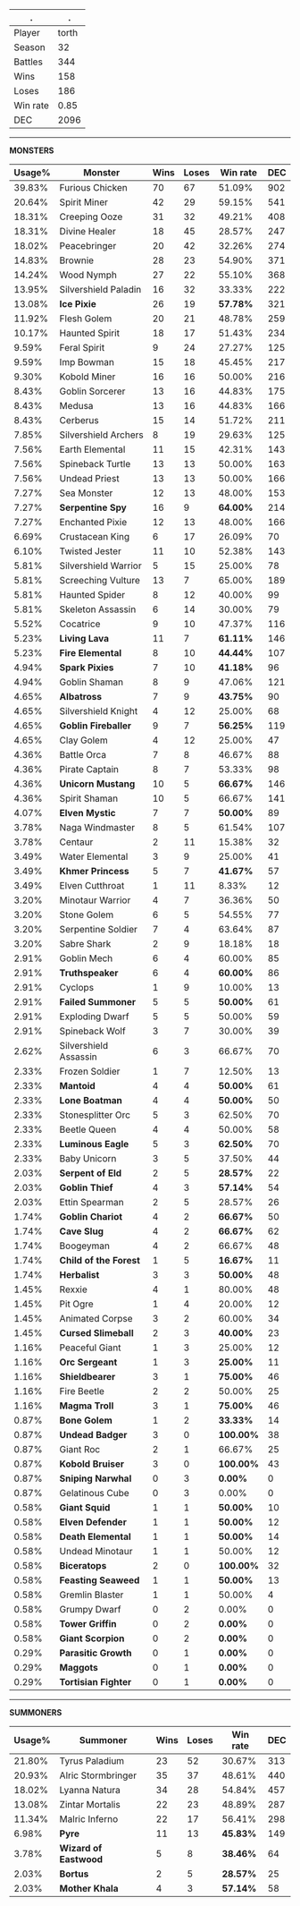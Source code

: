 .|.
|-|-
Player|torth
Season|32
Battles|344
Wins|158
Loses|186
Win rate|0.85
DEC|2096

---
**MONSTERS**

Usage%|Monster|Wins|Loses|Win rate|DEC|
-|-|-|-|-|-|
39.83%|Furious Chicken|70|67|51.09%|902|
20.64%|Spirit Miner|42|29|59.15%|541|
18.31%|Creeping Ooze|31|32|49.21%|408|
18.31%|Divine Healer|18|45|28.57%|247|
18.02%|Peacebringer|20|42|32.26%|274|
14.83%|Brownie|28|23|54.90%|371|
14.24%|Wood Nymph|27|22|55.10%|368|
13.95%|Silvershield Paladin|16|32|33.33%|222|
13.08%|**Ice Pixie**|26|19|**57.78%**|321|
11.92%|Flesh Golem|20|21|48.78%|259|
10.17%|Haunted Spirit|18|17|51.43%|234|
9.59%|Feral Spirit|9|24|27.27%|125|
9.59%|Imp Bowman|15|18|45.45%|217|
9.30%|Kobold Miner|16|16|50.00%|216|
8.43%|Goblin Sorcerer|13|16|44.83%|175|
8.43%|Medusa|13|16|44.83%|166|
8.43%|Cerberus|15|14|51.72%|211|
7.85%|Silvershield Archers|8|19|29.63%|125|
7.56%|Earth Elemental|11|15|42.31%|143|
7.56%|Spineback Turtle|13|13|50.00%|163|
7.56%|Undead Priest|13|13|50.00%|166|
7.27%|Sea Monster|12|13|48.00%|153|
7.27%|**Serpentine Spy**|16|9|**64.00%**|214|
7.27%|Enchanted Pixie|12|13|48.00%|166|
6.69%|Crustacean King|6|17|26.09%|70|
6.10%|Twisted Jester|11|10|52.38%|143|
5.81%|Silvershield Warrior|5|15|25.00%|78|
5.81%|Screeching Vulture|13|7|65.00%|189|
5.81%|Haunted Spider|8|12|40.00%|99|
5.81%|Skeleton Assassin|6|14|30.00%|79|
5.52%|Cocatrice|9|10|47.37%|116|
5.23%|**Living Lava**|11|7|**61.11%**|146|
5.23%|**Fire Elemental**|8|10|**44.44%**|107|
4.94%|**Spark Pixies**|7|10|**41.18%**|96|
4.94%|Goblin Shaman|8|9|47.06%|121|
4.65%|**Albatross**|7|9|**43.75%**|90|
4.65%|Silvershield Knight|4|12|25.00%|68|
4.65%|**Goblin Fireballer**|9|7|**56.25%**|119|
4.65%|Clay Golem|4|12|25.00%|47|
4.36%|Battle Orca|7|8|46.67%|88|
4.36%|Pirate Captain|8|7|53.33%|98|
4.36%|**Unicorn Mustang**|10|5|**66.67%**|146|
4.36%|Spirit Shaman|10|5|66.67%|141|
4.07%|**Elven Mystic**|7|7|**50.00%**|89|
3.78%|Naga Windmaster|8|5|61.54%|107|
3.78%|Centaur|2|11|15.38%|32|
3.49%|Water Elemental|3|9|25.00%|41|
3.49%|**Khmer Princess**|5|7|**41.67%**|57|
3.49%|Elven Cutthroat|1|11|8.33%|12|
3.20%|Minotaur Warrior|4|7|36.36%|50|
3.20%|Stone Golem|6|5|54.55%|77|
3.20%|Serpentine Soldier|7|4|63.64%|87|
3.20%|Sabre Shark|2|9|18.18%|18|
2.91%|Goblin Mech|6|4|60.00%|85|
2.91%|**Truthspeaker**|6|4|**60.00%**|86|
2.91%|Cyclops|1|9|10.00%|13|
2.91%|**Failed Summoner**|5|5|**50.00%**|61|
2.91%|Exploding Dwarf|5|5|50.00%|59|
2.91%|Spineback Wolf|3|7|30.00%|39|
2.62%|Silvershield Assassin|6|3|66.67%|70|
2.33%|Frozen Soldier|1|7|12.50%|13|
2.33%|**Mantoid**|4|4|**50.00%**|61|
2.33%|**Lone Boatman**|4|4|**50.00%**|50|
2.33%|Stonesplitter Orc|5|3|62.50%|70|
2.33%|Beetle Queen|4|4|50.00%|58|
2.33%|**Luminous Eagle**|5|3|**62.50%**|70|
2.33%|Baby Unicorn|3|5|37.50%|44|
2.03%|**Serpent of Eld**|2|5|**28.57%**|22|
2.03%|**Goblin Thief**|4|3|**57.14%**|54|
2.03%|Ettin Spearman|2|5|28.57%|26|
1.74%|**Goblin Chariot**|4|2|**66.67%**|50|
1.74%|**Cave Slug**|4|2|**66.67%**|62|
1.74%|Boogeyman|4|2|66.67%|48|
1.74%|**Child of the Forest**|1|5|**16.67%**|11|
1.74%|**Herbalist**|3|3|**50.00%**|48|
1.45%|Rexxie|4|1|80.00%|48|
1.45%|Pit Ogre|1|4|20.00%|12|
1.45%|Animated Corpse|3|2|60.00%|34|
1.45%|**Cursed Slimeball**|2|3|**40.00%**|23|
1.16%|Peaceful Giant|1|3|25.00%|12|
1.16%|**Orc Sergeant**|1|3|**25.00%**|11|
1.16%|**Shieldbearer**|3|1|**75.00%**|46|
1.16%|Fire Beetle|2|2|50.00%|25|
1.16%|**Magma Troll**|3|1|**75.00%**|46|
0.87%|**Bone Golem**|1|2|**33.33%**|14|
0.87%|**Undead Badger**|3|0|**100.00%**|38|
0.87%|Giant Roc|2|1|66.67%|25|
0.87%|**Kobold Bruiser**|3|0|**100.00%**|43|
0.87%|**Sniping Narwhal**|0|3|**0.00%**|0|
0.87%|Gelatinous Cube|0|3|0.00%|0|
0.58%|**Giant Squid**|1|1|**50.00%**|10|
0.58%|**Elven Defender**|1|1|**50.00%**|12|
0.58%|**Death Elemental**|1|1|**50.00%**|14|
0.58%|Undead Minotaur|1|1|50.00%|12|
0.58%|**Biceratops**|2|0|**100.00%**|32|
0.58%|**Feasting Seaweed**|1|1|**50.00%**|13|
0.58%|Gremlin Blaster|1|1|50.00%|4|
0.58%|Grumpy Dwarf|0|2|0.00%|0|
0.58%|**Tower Griffin**|0|2|**0.00%**|0|
0.58%|**Giant Scorpion**|0|2|**0.00%**|0|
0.29%|**Parasitic Growth**|0|1|**0.00%**|0|
0.29%|**Maggots**|0|1|**0.00%**|0|
0.29%|**Tortisian Fighter**|0|1|**0.00%**|0|

---
**SUMMONERS**

Usage%|Summoner|Wins|Loses|Win rate|DEC|
-|-|-|-|-|-|
21.80%|Tyrus Paladium|23|52|30.67%|313|
20.93%|Alric Stormbringer|35|37|48.61%|440|
18.02%|Lyanna Natura|34|28|54.84%|457|
13.08%|Zintar Mortalis|22|23|48.89%|287|
11.34%|Malric Inferno|22|17|56.41%|298|
6.98%|**Pyre**|11|13|**45.83%**|149|
3.78%|**Wizard of Eastwood**|5|8|**38.46%**|64|
2.03%|**Bortus**|2|5|**28.57%**|25|
2.03%|**Mother Khala**|4|3|**57.14%**|58|
